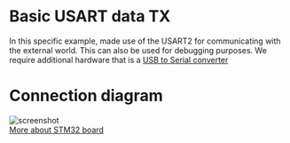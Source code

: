 # Basic USART data TX 
In this specific example, made use of the USART2 for communicating with the external world. This can also be used for debugging purposes. We require additional hardware that is a [USB to Serial converter](https://components101.com/modules/pl2303-usb-to-ttl-serial-converter-module)
# Connection diagram
![screenshot](C:/Users/athul/Downloads/connection.png)
\
[More about STM32 board](https://www.st.com/resource/en/user_manual/um1842-discovery-kit-with-stm32f411ve-mcu-stmicroelectronics.pdf)



